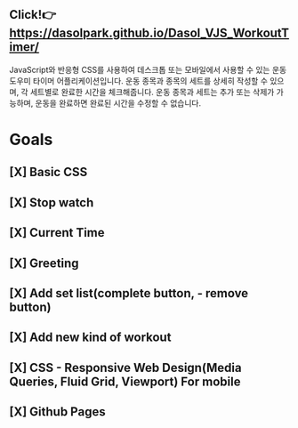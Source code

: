 ## Click!👉https://dasolpark.github.io/Dasol_VJS_WorkoutTimer/
JavaScript와 반응형 CSS를 사용하여 데스크톱 또는 모바일에서 사용할 수 있는 운동 도우미 타이머 어플리케이션입니다.
운동 종목과 종목의 세트를 상세히 작성할 수 있으며, 각 세트별로 완료한 시간을 체크해줍니다.
운동 종목과 세트는 추가 또는 삭제가 가능하며, 운동을 완료하면 완료된 시간을 수정할 수 없습니다.

# Goals

## [X] Basic CSS

## [X] Stop watch

## [X] Current Time

## [X] Greeting

## [X] Add set list(complete button, - remove button)

## [X] Add new kind of workout

## [X] CSS - Responsive Web Design(Media Queries, Fluid Grid, Viewport) For mobile

## [X] Github Pages
